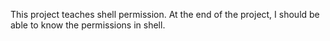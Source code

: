 This project teaches shell permission.
At the end of the project, I should be able to know the permissions in shell.
